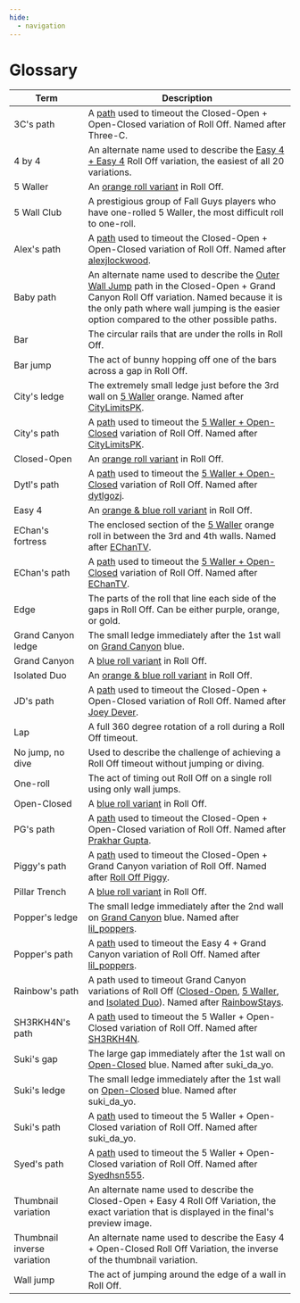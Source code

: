```yaml
---
hide:
  - navigation
---
```


# Glossary

| Term                        | Description |
| --------------------------- | ----------- |
| 3C's path                   | A [path](./variations/closed-open-open-closed.md#3cs-path) used to timeout the Closed-Open + Open-Closed variation of Roll Off. Named after Three-C. |
| 4 by 4                      | An alternate name used to describe the [Easy 4 + Easy 4](./variations/easy-4-easy-4.md) Roll Off variation, the easiest of all 20 variations. |
| 5 Waller                    | An [orange roll variant](./rolls/5-waller.md) in Roll Off. |
| 5 Wall Club                 | A prestigious group of Fall Guys players who have one-rolled 5 Waller, the most difficult roll to one-roll. |
| Alex's path                 | A [path](./variations/closed-open-open-closed.md#alexs-path) used to timeout the Closed-Open + Open-Closed variation of Roll Off. Named after [alexjlockwood][alexjlockwood]. |
| Baby path                   | An alternate name used to describe the [Outer Wall Jump](./variations/closed-open-grand-canyon.md#outer-wall-jump) path in the Closed-Open + Grand Canyon Roll Off variation. Named because it is the only path where wall jumping is the easier option compared to the other possible paths. |
| Bar                         | The circular rails that are under the rolls in Roll Off. |
| Bar jump                    | The act of bunny hopping off one of the bars across a gap in Roll Off. |
| City's ledge                | The extremely small ledge just before the 3rd wall on [5 Waller](./rolls/5-waller.md) orange. Named after [CityLimitsPK][CityLimitsPK]. |
| City's path                 | A [path](./variations/5-waller-open-closed.md#citys-path) used to timeout the [5 Waller + Open-Closed](./variations/5-waller-open-closed.md) variation of Roll Off. Named after [CityLimitsPK][CityLimitsPK]. |
| Closed-Open                 | An [orange roll variant](./rolls/closed-open-open-closed.md) in Roll Off. |
| Dytl's path                 | A [path](./variations/5-waller-open-closed.md#dytls-path) used to timeout the [5 Waller + Open-Closed](./variations/5-waller-open-closed.md) variation of Roll Off. Named after [dytlgozj][dytlgozj]. |
| Easy 4                      | An [orange & blue roll variant](./rolls/easy-4.md) in Roll Off. |
| EChan's fortress            | The enclosed section of the [5 Waller](./rolls/5-waller.md) orange roll in between the 3rd and 4th walls. Named after [EChanTV][EChanTV]. |
| EChan's path                | A [path](./variations/5-waller-open-closed.md#echans-path) used to timeout the [5 Waller + Open-Closed](./variations/5-waller-open-closed.md) variation of Roll Off. Named after [EChanTV][EChanTV]. |
| Edge                        | The parts of the roll that line each side of the gaps in Roll Off. Can be either purple, orange, or gold. |
| Grand Canyon ledge          | The small ledge immediately after the 1st wall on [Grand Canyon](./rolls/grand-canyon.md) blue. |
| Grand Canyon                | A [blue roll variant](./rolls/grand-canyon.md) in Roll Off. |
| Isolated Duo                | An [orange & blue roll variant](./rolls/5-waller.md) in Roll Off. |
| JD's path                   | A [path](./variations/closed-open-open-closed.md#jds-path) used to timeout the Closed-Open + Open-Closed variation of Roll Off. Named after [Joey Dever][JD]. |
| Lap                         | A full 360 degree rotation of a roll during a Roll Off timeout. |
| No jump, no dive            | Used to describe the challenge of achieving a Roll Off timeout without jumping or diving. |
| One-roll                    | The act of timing out Roll Off on a single roll using only wall jumps. |
| Open-Closed                 | A [blue roll variant](./rolls/closed-open-open-closed.md) in Roll Off. |
| PG's path                   | A [path](./variations/closed-open-open-closed.md#pgs-path) used to timeout the Closed-Open + Open-Closed variation of Roll Off. Named after [Prakhar Gupta][PG]. |
| Piggy's path                | A [path](./variations/closed-open-grand-canyon.md#piggys-path) used to timeout the Closed-Open + Grand Canyon variation of Roll Off. Named after [Roll Off Piggy][RollOffPiggy]. |
| Pillar Trench               | A [blue roll variant](./rolls/pillar-trench.md) in Roll Off. |
| Popper's ledge              | The small ledge immediately after the 2nd wall on [Grand Canyon](./rolls/grand-canyon.md) blue. Named after [lil_poppers][lil_poppers]. |
| Popper's path               | A [path](./variations/easy-4-grand-canyon.md#poppers-path) used to timeout the Easy 4 + Grand Canyon variation of Roll Off. Named after [lil_poppers][lil_poppers]. |
| Rainbow's path             | A path used to timeout Grand Canyon variations of Roll Off ([Closed-Open](./variations/closed-open-grand-canyon.md#rainbows-path), [5 Waller](./variations/5-waller-grand-canyon.md#rainbows-path), and [Isolated Duo](./variations/isolated-duo-grand-canyon.md#rainbows-path)). Named after [RainbowStays][RainbowStays]. |
| SH3RKH4N's path             | A [path](./variations/5-waller-open-closed.md#sh3rkh4ns-path) used to timeout the 5 Waller + Open-Closed variation of Roll Off. Named after [SH3RKH4N][SH3RKH4N]. |
| Suki's gap                  | The large gap immediately after the 1st wall on [Open-Closed](./rolls/closed-open-open-closed.md) blue. Named after suki_da_yo. |
| Suki's ledge                | The small ledge immediately after the 1st wall on [Open-Closed](./rolls/closed-open-open-closed.md) blue. Named after suki_da_yo. |
| Suki's path                 | A [path](./variations/5-waller-open-closed.md#sukis-path) used to timeout the 5 Waller + Open-Closed variation of Roll Off. Named after suki_da_yo. |
| Syed's path                 | A [path](./variations/5-waller-open-closed.md#syeds-path) used to timeout the 5 Waller + Open-Closed variation of Roll Off. Named after [Syedhsn555][Syed]. |
| Thumbnail variation         | An alternate name used to describe the Closed-Open + Easy 4 Roll Off Variation, the exact variation that is displayed in the final's preview image. |
| Thumbnail inverse variation | An alternate name used to describe the Easy 4 + Open-Closed Roll Off Variation, the inverse of the thumbnail variation. |
| Wall jump                   | The act of jumping around the edge of a wall in Roll Off. |

[alexjlockwood]: <https://www.twitch.tv/alexjlockwood> "alexjlockwood's Twitch"
[CityLimitsPK]: <https://www.twitch.tv/citylimitspk> "CityLimitsPK's Twitch"
[EChanTV]: <https://www.youtube.com/user/hellomotto39> "EChan's YouTube"
[JD]: <https://www.twitch.tv/jdever449> "JD's Twitch"
[lil_poppers]: <https://www.twitch.tv/williamschiv> "lil_poppers' Twitch"
[RollOffPiggy]: <https://www.twitch.tv/roll_off_piggy> "Roll Off Piggy's Twitch"
[PG]: <https://www.twitch.tv/prakhar10gupta> "PG's Twitch"
[RainbowStays]: <https://space.bilibili.com/4650641> "Rainbow's BiliBili"
[SH3RKH4N]: <https://www.twitch.tv/sh3rkh4ntv> "SH3RKH4N's Twitch"
[Syed]: <https://www.youtube.com/channel/UCZXTEu6Qa8WDR4IeAyunaig> "Syed's YouTube"
[dytlgozj]: <https://www.twitch.tv/dytlgozj> "dytlgozj's Twitch"
